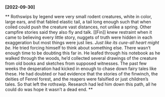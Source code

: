 **[2022-09-30]**

** 
Rothswips by legend were very small rodent creatures, white in color, large ears, and that fabled elastic tail, a tail long enough such that when coiled could push the creature vast distances, not unlike a spring. Other campfire stories said they also fly and talk. [[Fin]] knew restraint when it came to believing every little story, nuggets of truth were hidden in each exaggeration but most things were just lies. 
*Just like its cure-all heart might be.*
He tried forcing himself to think about something else. There wasn’t enough time to be doubting this far in. He leafed through his notebook as he walked through the woods, he’d collected several drawings of the creature from old books and sketches from supposed witnesses. The past few weeks the desperation had kicked in enough to chase down fairy tales like these. He had doubted or had evidence that the stories of the finwinch, the deities of Fenrel forest, and the reapers were falsified or just children’s tales. So that left the rothswip. Research had led him down this path, all he could do was hope it wasn’t a dead end. 
**